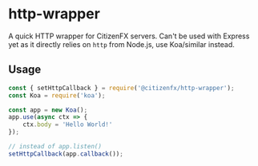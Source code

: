 # http-wrapper

A quick HTTP wrapper for CitizenFX servers. Can't be used with Express yet as it directly relies on `http` from Node.js, use Koa/similar instead.

## Usage

```js
const { setHttpCallback } = require('@citizenfx/http-wrapper');
const Koa = require('koa');

const app = new Koa();
app.use(async ctx => {
	ctx.body = 'Hello World!'
});

// instead of app.listen()
setHttpCallback(app.callback());
```